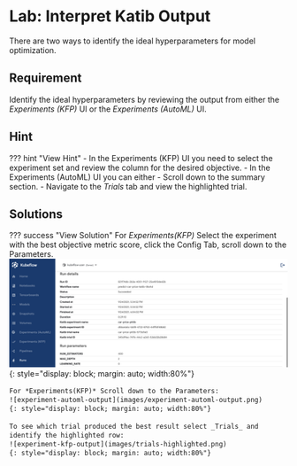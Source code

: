# Lab: Interpret Katib Output
There are two ways to identify the ideal hyperparameters for model optimization. 

## Requirement
Identify the ideal hyperparameters by reviewing the output from either the *Experiments (KFP)* UI or the *Experiments (AutoML)* UI.  

## Hint

??? hint "View Hint"
    - In the Experiments (KFP) UI you need to select the experiment set and review the column for the desired objective. 
    - In the Experiments (AutoML) UI you can either
        - Scroll down to the summary section.
        - Navigate to the *Trials* tab and view the highlighted trial. 

## Solutions

??? success "View Solution"
    For *Experiments(KFP)* Select the experiment with the best objective metric score, click the Config Tab, scroll down to the Parameters. 
    ![experiment-kfp-output](images/experiment-kfp-output.png)
    {: style="display: block; margin: auto; width:80%"}
    
    For *Experiments(KFP)* Scroll down to the Parameters: 
    ![experiment-automl-output](images/experiment-automl-output.png)
    {: style="display: block; margin: auto; width:80%"}

    To see which trial produced the best result select _Trials_ and 
    identify the highlighted row:
    ![experiment-kfp-output](images/trials-highlighted.png)
    {: style="display: block; margin: auto; width:80%"}

